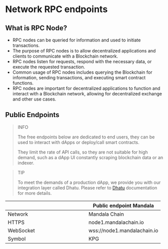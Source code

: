 # Network RPC endpoints

## What is RPC Node?[​](https://docs.mandalachain.io/docs/build/environment/endpoints#what-is-rpc-node) <a href="#what-is-rpc-node" id="what-is-rpc-node"></a>

- RPC nodes can be queried for information and used to initiate transactions.
- The purpose of RPC nodes is to allow decentralized applications and clients to communicate with a Blockchain network.
- RPC nodes listen for requests, respond with the necessary data, or execute the requested transaction.
- Common usage of RPC nodes includes querying the Blockchain for information, sending transactions, and executing smart contract functions.
- RPC nodes are important for decentralized applications to function and interact with a Blockchain network, allowing for decentralized exchange and other use cases.

## Public Endpoints <a href="#public-endpoints" id="public-endpoints"></a>

> INFO
>
> The free endpoints below are dedicated to end users, they can be used to interact with dApps or deploy/call smart contracts.
>
> They limit the rate of API calls, so they are not suitable for high demand, such as a dApp UI constantly scraping blockchain data or an indexer.

> TIP
>
> To meet the demands of a production dApp, we provide you with our integration layer called Dhatu. Please refer to [Dhatu](../integration-layer.md) documentation for more details.

<table><thead><tr><th width="241"></th><th>Public endpoint Mandala</th></tr></thead><tbody><tr><td>Network</td><td>Mandala Chain </td></tr><tr><td>HTTPS</td><td>node1.mandalachain.io</td></tr><tr><td>WebSocket</td><td>wss://node1.mandalachain.io</td></tr><tr><td>Symbol</td><td>KPG</td></tr></tbody></table>
